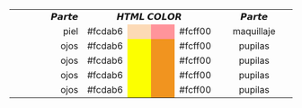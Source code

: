 <div >
  <table border="0" cellpadding="0" cellspacing="0" width="50%" style="text-align:center">
<tr>
<td style="text-align:right" width="30%">𝙋𝙖𝙧𝙩𝙚 </td>
<td colspan="4" style="text-align:center">𝙃𝙏𝙈𝙇 𝘾𝙊𝙇𝙊𝙍</td>
<td width="30%">𝙋𝙖𝙧𝙩𝙚 </td>
</tr>
<tr>
<td style="text-align:right" width="30%"> piel </td>
<td width="10%">#fcdab6</td>
<td width="10%" bgcolor="#fcdab6"></td>
<td width="10%" bgcolor="#ff949b"></td>
<td width="10%"> #fcff00 </td>
<td width="30%" >maquillaje </td>
</tr>
<tr>
<td style="text-align:right" width="30%"> ojos </td>
<td width="10%">#fcdab6</td>
<td width="10%" bgcolor="#fcff00"></td>
<td width="10%" bgcolor="#f1941f"></td>
<td width="10%">#fcff00</td>
<td width="30%" >pupilas </td>
</tr>
<tr>
<td style="text-align:right" width="30%"> ojos </td>
<td width="10%">#fcdab6</td>
<td width="10%" bgcolor="#fcff00"></td>
<td width="10%" bgcolor="#f1941f"></td>
<td width="10%">#fcff00</td>
<td width="30%" >pupilas </td>
</tr>
<tr>
<td style="text-align:right" width="30%"> ojos </td>
<td width="10%">#fcdab6</td>
<td width="10%" bgcolor="#fcff00"></td>
<td width="10%" bgcolor="#f1941f"></td>
<td width="10%">#fcff00</td>
<td width="30%" >pupilas </td>
</tr>
<tr>
<td style="text-align:right" width="30%"> ojos </td>
<td width="10%">#fcdab6</td>
<td width="10%" bgcolor="#fcff00"></td>
<td width="10%" bgcolor="#f1941f"></td>
<td width="10%">#fcff00</td>
<td width="30%" >pupilas </td>
</tr>
</table>
 
